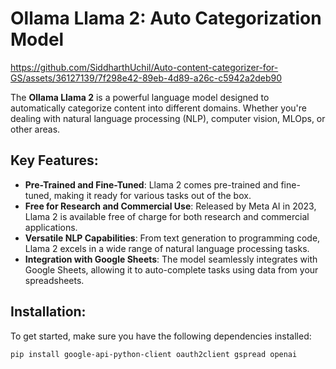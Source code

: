 # Ollama Llama 2: Auto Categorization Model

https://github.com/SiddharthUchil/Auto-content-categorizer-for-GS/assets/36127139/7f298e42-89eb-4d89-a26c-c5942a2deb90


The **Ollama Llama 2** is a powerful language model designed to automatically categorize content into different domains. Whether you're dealing with natural language processing (NLP), computer vision, MLOps, or other areas.

## Key Features:
- **Pre-Trained and Fine-Tuned**: Llama 2 comes pre-trained and fine-tuned, making it ready for various tasks out of the box.
- **Free for Research and Commercial Use**: Released by Meta AI in 2023, Llama 2 is available free of charge for both research and commercial applications.
- **Versatile NLP Capabilities**: From text generation to programming code, Llama 2 excels in a wide range of natural language processing tasks.
- **Integration with Google Sheets**: The model seamlessly integrates with Google Sheets, allowing it to auto-complete tasks using data from your spreadsheets.

## Installation:
To get started, make sure you have the following dependencies installed:

```bash
pip install google-api-python-client oauth2client gspread openai

```
